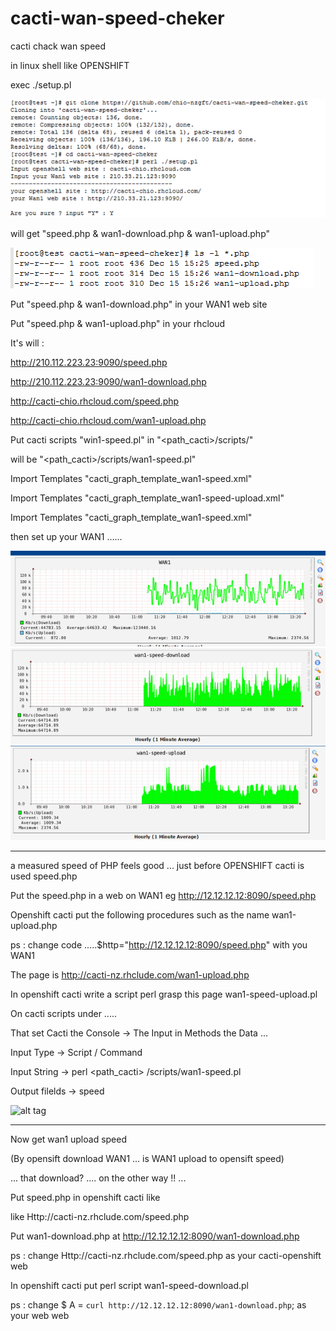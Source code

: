 # cacti-wan-speed-cheker

cacti chack wan speed

in linux shell like OPENSHIFT

exec ./setup.pl

![alt tag](https://github.com/chio-nzgft/cacti-wan-speed-cheker/blob/master/images/1481787019-2075263314_n.png)

will get "speed.php & wan1-download.php & wan1-upload.php"

![alt tag](https://github.com/chio-nzgft/cacti-wan-speed-cheker/blob/master/images/1481787630-882488596.png)

Put "speed.php & wan1-download.php" in your WAN1 web site

Put "speed.php & wan1-upload.php" in your rhcloud

It's will :

http://210.112.223.23:9090/speed.php

http://210.112.223.23:9090/wan1-download.php

http://cacti-chio.rhcloud.com/speed.php

http://cacti-chio.rhcloud.com/wan1-upload.php

Put cacti scripts "win1-speed.pl" in  "<path_cacti>/scripts/"

will be "<path_cacti>/scripts/wan1-speed.pl"

Import Templates "cacti_graph_template_wan1-speed.xml"

Import Templates "cacti_graph_template_wan1-speed-upload.xml"

Import Templates "cacti_graph_template_wan1-speed.xml"

then set up your WAN1 ......

![alt tag](https://github.com/chio-nzgft/cacti-wan-speed-cheker/blob/master/images/1481779750-3593161566_n.png)
![alt tag](https://github.com/chio-nzgft/cacti-wan-speed-cheker/blob/master/images/1481779797-1614793298_n.png)
![alt tag](https://github.com/chio-nzgft/cacti-wan-speed-cheker/blob/master/images/1481779847-3275175682_n.png)

------------------------------------------------------------------------------------

a measured speed of PHP feels good ... just before OPENSHIFT cacti is used speed.php

Put the speed.php in a web on WAN1 eg http://12.12.12.12:8090/speed.php

Openshift cacti put the following procedures such as the name wan1-upload.php

ps : change code .....$http="http://12.12.12.12:8090/speed.php" with you WAN1

The page is http://cacti-nz.rhclude.com/wan1-upload.php

In openshift cacti write a script perl grasp this page wan1-speed-upload.pl

On cacti scripts under .....

That set Cacti the Console   ->   The Input in Methods the Data ...

Input Type -> Script / Command

Input String -> perl <path_cacti> /scripts/wan1-speed.pl

Output filelds -> speed

![alt tag](https://pic.pimg.tw/echochio/1481679410-2081905005_n.png)

-----------------------------------------------------------------------------------
Now get wan1 upload speed

(By opensift download WAN1 ... is WAN1 upload to opensift speed)

... that download? .... on the other way !! ...

Put speed.php in openshift cacti like

like Http://cacti-nz.rhclude.com/speed.php

Put wan1-download.php at http://12.12.12.12:8090/wan1-download.php

ps : change Http://cacti-nz.rhclude.com/speed.php as your cacti-openshift web

In openshift cacti put perl script wan1-speed-download.pl

ps : change  $ A = `curl http://12.12.12.12:8090/wan1-download.php`;  as your web web
